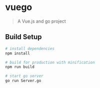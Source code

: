 # vuego

> A Vue.js and go project

## Build Setup

``` bash
# install dependencies
npm install

# build for production with minification
npm run build

# start go server
go run Server.go
```
